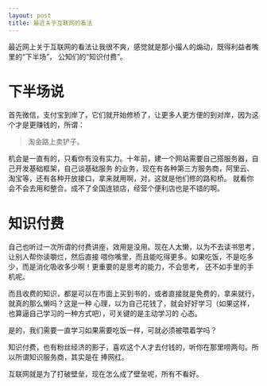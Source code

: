 ```yaml
---
layout: post
title: 最近关于互联网的看法
---
```


最近网上关于互联网的看法让我很不爽，感觉就是那小撮人的煽动，既得利益者嘴里的“下半场”，
公知们的“知识付费”。

# 下半场说

首先微信，支付宝到岸了，它们就开始修桥了，让更多人更方便的到对岸，因为这个才是更赚钱的，所谓：

> 淘金路上卖铲子。

机会是一直有的，只看你有没有实力。十年前，建一个网站需要自己搭服务器，自己开发基础框架，自己谈基础服务
的业务，现在有各种第三方服务商，阿里云、淘宝等，还有各种开放接口，拿来就用啊，对，这就是他们修的路和桥。
就看你会不会去用和整合。成不了全国连锁店，经营个便利店也是不错的啊。

# 知识付费

自己也听过一次所谓的付费讲座，效用是没用。现在人太懒，以为不去读书思考，让别人帮你读嚼烂，然后直接
喂你嘴里，而且能吃得更多。如果吃饭，不是吃多少，而是消化吸收多少啊！更重要的是思考的能力，不会思考，
还不如手里的手机呢。

而且收费的知识，都是可以在市面上买到书的，或者直接就是免费的，拿来就行，就真的那么懒吗？这是一种
心理，以为自己花钱了，就会好好学习（如果这样，也算逼自己学习的一种方式吧），可关键的是主动学习的
心态。

是的，我们需要一直学习如果需要吃饭一样，可就必须被喂着学吗？

知识付费，也有粉丝经济的影子，喜欢这个人才去付钱的，听你在那里唠两句。所以所谓知识服务商，其实是在
捧网红。

互联网就是为了打破壁垒，现在怎么成了壁垒呢，所有不看好。
